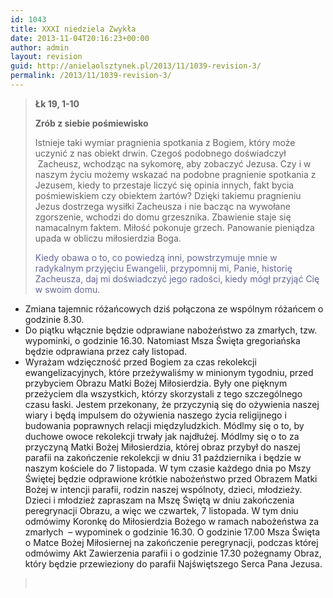 ```yaml
---
id: 1043
title: XXXI niedziela Zwykła
date: 2013-11-04T20:16:23+00:00
author: admin
layout: revision
guid: http://anielaolsztynek.pl/2013/11/1039-revision-3/
permalink: /2013/11/1039-revision-3/
---
```

> **Łk 19, 1-10**
> 
> **Zrób z siebie pośmiewisko**
> 
> Istnieje taki wymiar pragnienia spotkania z Bogiem, który może uczynić z nas obiekt drwin. Czegoś podobnego doświadczył  Zacheusz, wchodząc na sykomorę, aby zobaczyć Jezusa. Czy i w naszym życiu możemy wskazać na podobne pragnienie spotkania z Jezusem, kiedy to przestaje liczyć się opinia innych, fakt bycia pośmiewiskiem czy obiektem żartów? Dzięki takiemu pragnieniu Jezus dostrzega wysiłki Zacheusza i nie bacząc na wywołane zgorszenie, wchodzi do domu grzesznika. Zbawienie staje się namacalnym faktem. Miłość pokonuje grzech. Panowanie pieniądza upada w obliczu miłosierdzia Boga.
> 
> <span style="color: #666699;">Kiedy obawa o to, co powiedzą inni, powstrzymuje mnie w radykalnym przyjęciu Ewangelii, przypomnij mi, Panie, historię Zacheusza, daj mi doświadczyć jego radości, kiedy mógł przyjąć Cię w swoim domu.</span>

  * Zmiana tajemnic różańcowych dziś połączona ze wspólnym różańcem o godzinie 8.30.
  * Do piątku włącznie będzie odprawiane nabożeństwo za zmarłych, tzw. wypominki, o godzinie 16.30. Natomiast Msza Święta gregoriańska będzie odprawiana przez cały listopad.
  * Wyrażam wdzięczność przed Bogiem za czas rekolekcji ewangelizacyjnych, które przeżywaliśmy w minionym tygodniu, przed przybyciem Obrazu Matki Bożej Miłosierdzia. Były one pięknym przeżyciem dla wszystkich, którzy skorzystali z tego szczególnego czasu łaski. Jestem przekonany, że przyczynią się do ożywienia naszej wiary i będą impulsem do ożywienia naszego życia religijnego i budowania poprawnych relacji międzyludzkich. Módlmy się o to, by duchowe owoce rekolekcji trwały jak najdłużej. Módlmy się o to za przyczyną Matki Bożej Miłosierdzia, której obraz przybył do naszej parafii na zakończenie rekolekcji w dniu 31 października i będzie w naszym kościele do 7 listopada. W tym czasie każdego dnia po Mszy Świętej będzie odprawione krótkie nabożeństwo przed Obrazem Matki Bożej w intencji parafii, rodzin naszej wspólnoty, dzieci, młodzieży. Dzieci i młodzież zapraszam na Mszę Świętą w dniu zakończenia peregrynacji Obrazu, a więc we czwartek, 7 listopada. W tym dniu odmówimy Koronkę do Miłosierdzia Bożego w ramach nabożeństwa za zmarłych  &#8211; wypominek o godzinie 16.30. O godzinie 17.00 Msza Święta o Matce Bożej Miłosiernej na zakończenie peregrynacji, podczas której odmówimy Akt Zawierzenia parafii i o godzinie 17.30 pożegnamy Obraz, który będzie przewieziony do parafii Najświętszego Serca Pana Jezusa.

> <span style="color: #666699;"><br /> </span>